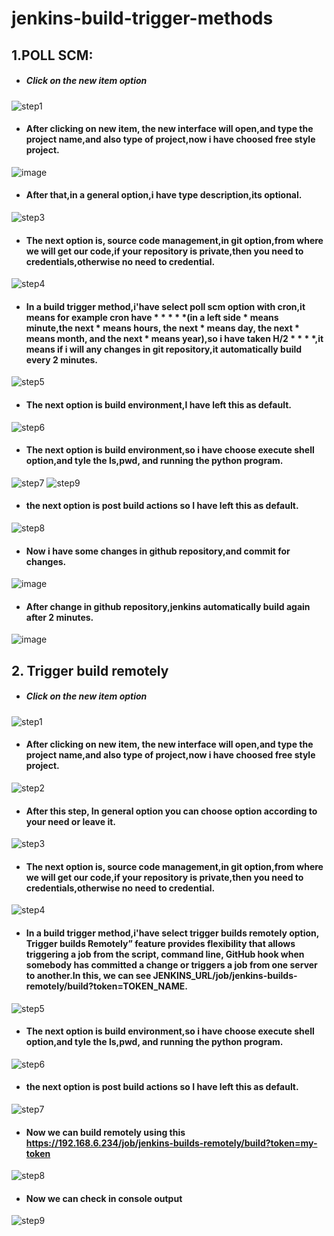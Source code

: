 # jenkins-build-trigger-methods
## 1.POLL SCM:
- ##### Click on the new item option
![step1](https://user-images.githubusercontent.com/103019032/187117412-7807dbbd-1eb8-4533-8621-c8b3d489595b.PNG)
- #### After clicking on new item, the new interface will open,and type the project name,and also type of project,now i have choosed free style project.
![image](https://user-images.githubusercontent.com/103019032/187118008-86914868-0d0f-46c2-92cc-18a8da577752.png)
- #### After that,in a general option,i have type description,its optional.
![step3](https://user-images.githubusercontent.com/103019032/187119009-e5021da4-f6f1-402a-aba4-42743dbbfec6.PNG)
- #### The next option is, source code management,in git option,from where we will get our code,if your repository is private,then you need to credentials,otherwise no need to credential.
![step4](https://user-images.githubusercontent.com/103019032/187119519-36d4ca4a-f905-4199-bf43-70f8545dddc3.PNG)
- #### In a build trigger method,i'have select poll scm option with cron,it means for example cron have * * * * *(in a left side * means minute,the next * means hours, the next * means day, the next * means month, and the next * means year),so i have taken H/2 * * * *,it means if i will any changes in git repository,it automatically build every 2 minutes.
![step5](https://user-images.githubusercontent.com/103019032/187120322-82006998-fb9d-4eb7-8989-ac311cd53c16.PNG)
- ####  The next option is build environment,I have left this as default.
![step6](https://user-images.githubusercontent.com/103019032/187120577-ab285800-3710-4019-ab4c-ea48738c873b.PNG)
- #### The next option is build environment,so i have choose execute shell option,and tyle the ls,pwd, and running the python program.
![step7](https://user-images.githubusercontent.com/103019032/187121292-c36db297-85c6-4b05-93fa-a82be4b30ea5.PNG)
![step9](https://user-images.githubusercontent.com/103019032/187125471-c01dd4a7-15fa-4e59-a992-995e891e7c4a.PNG)
- #### the next option is post build actions so I have left this as default.
![step8](https://user-images.githubusercontent.com/103019032/187121818-0c8592bd-5111-4dfe-a5b6-8a2fcb1577a1.PNG)
- #### Now i have some changes in github repository,and commit for changes.
![image](https://user-images.githubusercontent.com/103019032/187126072-fcdd0183-638b-45fa-9554-e69c3df36be8.png)
- #### After change in github repository,jenkins automatically build again after 2 minutes.
![image](https://user-images.githubusercontent.com/103019032/187127110-c6094f1a-19d3-4beb-8fa0-7619b89095bb.png)


## 2. Trigger build remotely

- ##### Click on the new item option
![step1](https://user-images.githubusercontent.com/103019032/187135741-fbc54842-4efc-4d76-971d-669bef529771.PNG)
- #### After clicking on new item, the new interface will open,and type the project name,and also type of project,now i have choosed free style project.
![step2](https://user-images.githubusercontent.com/103019032/187136069-823e52ac-2d33-4683-bad7-9c1a7cb11828.PNG)
- #### After this step, In general option you can choose option according to your need or leave it.
![step3](https://user-images.githubusercontent.com/103019032/187136851-929d7cb5-e1fb-4423-8fa9-44021ce489c6.PNG)
- #### The next option is, source code management,in git option,from where we will get our code,if your repository is private,then you need to credentials,otherwise no need to credential.
![step4](https://user-images.githubusercontent.com/103019032/187139042-a687fcc3-e748-493e-baa8-b1834361b039.PNG)
- ####  In a build trigger method,i'have select trigger builds remotely option, Trigger builds Remotely” feature provides flexibility that allows triggering a job from the script, command line, GitHub hook when somebody has committed a change or triggers a job from one server to another.In this, we can see JENKINS_URL/job/jenkins-builds-remotely/build?token=TOKEN_NAME.
![step5](https://user-images.githubusercontent.com/103019032/187140619-8669f918-4eb5-4813-b5a3-0df376dc902c.PNG)
- #### The next option is build environment,so i have choose execute shell option,and tyle the ls,pwd, and running the python program.
 ![step6](https://user-images.githubusercontent.com/103019032/187140793-76125ae2-5015-4c3f-8c39-15e4477945d8.PNG)
- #### the next option is post build actions so I have left this as default.
![step7](https://user-images.githubusercontent.com/103019032/187141118-11b56e8c-9a26-4073-8700-c9ed4e129f28.PNG)
- #### Now we can build remotely using this https://192.168.6.234/job/jenkins-builds-remotely/build?token=my-token 
![step8](https://user-images.githubusercontent.com/103019032/187142265-5687d2b2-d4b2-4875-8266-6164f19f7a2b.PNG)
- #### Now we can check in console output
![step9](https://user-images.githubusercontent.com/103019032/187142398-bc2eb783-ee98-4760-874e-55a54b655a27.PNG)














